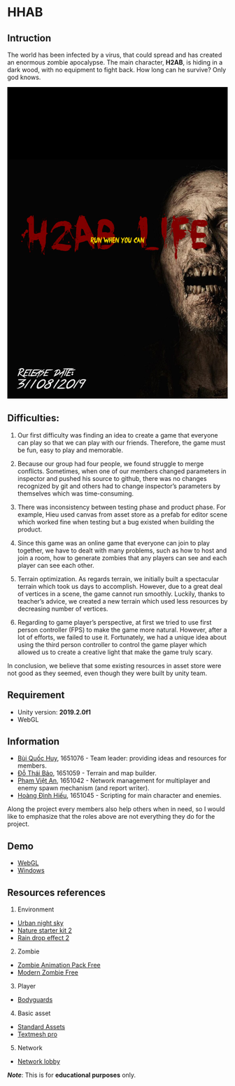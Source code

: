 # HHAB

## Intruction
The world has been infected by a virus, that could spread and has created an enormous zombie apocalypse. The main character, **H2AB**, is hiding in a dark wood, with no equipment to fight back. How long can he survive? Only god knows.

![Poster](https://github.com/bqhuyy/HHAB/blob/master/Marketing/poster.png?raw=true)

## Difficulties:

1. Our first difficulty was finding an idea to create a game that everyone can play so that we can play with our friends. Therefore, the game must be fun, easy to play and memorable.

2. Because our group had four people, we found struggle to merge conflicts. Sometimes, when one of our members changed parameters in inspector and pushed his source to github, there was no changes recognized by git and others had to change inspector’s parameters by themselves which was time-consuming.

3. There was inconsistency between testing phase and product phase. For example, Hieu used canvas from asset store as a prefab for editor scene which worked fine when testing but a bug existed when building the product.

4. Since this game was an online game that everyone can join to play together, we have to dealt with many problems, such as how to host and join a room, how to generate zombies that any players can see and each player can see each other.

5. Terrain optimization. As regards terrain, we initially built a spectacular terrain which took us days to accomplish. However, due to a great deal of vertices in a scene, the game cannot run smoothly. Luckily, thanks to teacher’s advice, we created a new terrain which used less resources by decreasing number of vertices.

6. Regarding to game player’s perspective, at first we tried to use first person controller (FPS) to make the game more natural. However, after a lot of efforts, we failed to use it. Fortunately, we had a unique idea about using the third person controller to control the game player which allowed us to create a creative light that make the game truly scary.

In conclusion, we believe that some existing resources in asset store were not good as they seemed, even though they were built by unity team.


## Requirement
* Unity version: **2019.2.0f1**
* WebGL

## Information
* [Bùi Quốc Huy](https://github.com/bqhuyy), 1651076 - Team leader: providing ideas and resources for members.
* [Đỗ Thái Bảo](https://github.com/bendoppler), 1651059 - Terrain and map builder.
* [Phạm Việt An](https://github.com/phvietan), 1651042 - Network management for multiplayer and enemy spawn mechanism (and report writer).
* [Hoàng Đình Hiếu](https://github.com/DinhHieuHoang), 1651045 - Scripting for main character and enemies.

Along the project every members also help others when in need, so I would like to emphasize that the roles above are not everything they do for the project.


## Demo
* [WebGL](https://bqhuyy.github.io/HHAB/Project/Build/WebGL/index.html)
* [Windows](https://github.com/bqhuyy/HHAB/tree/master/Project/Build/Windows)

## Resources references

1. Environment
* [Urban night sky](https://assetstore.unity.com/packages/2d/textures-materials/sky/urban-night-sky-134468)
* [Nature starter kit 2](https://assetstore.unity.com/packages/3d/environments/nature-starter-kit-2-52977) 
* [Rain drop effect 2](https://assetstore.unity.com/packages/vfx/shaders/fullscreen-camera-effects/rain-drop-effect-2-59986)

2. Zombie
* [Zombie Animation Pack Free](https://assetstore.unity.com/packages/3d/animations/zombie-animation-pack-free-150219)
* [Modern Zombie Free](https://assetstore.unity.com/packages/3d/characters/humanoids/modern-zombie-free-58134)

3. Player
* [Bodyguards](https://assetstore.unity.com/packages/3d/characters/humanoids/bodyguards-31711)

4. Basic asset
* [Standard Assets](https://assetstore.unity.com/packages/essentials/asset-packs/standard-assets-32351)
* [Textmesh pro](https://assetstore.unity.com/packages/essentials/beta-projects/textmesh-pro-84126)
5. Network
* [Network lobby](https://assetstore.unity.com/packages/essentials/network-lobby-41836)

***Note***: This is for **educational purposes** only.